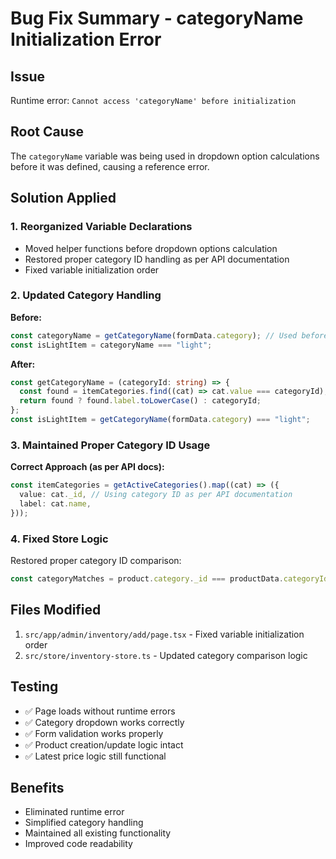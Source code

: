# Bug Fix Summary - categoryName Initialization Error

## Issue
Runtime error: `Cannot access 'categoryName' before initialization`

## Root Cause
The `categoryName` variable was being used in dropdown option calculations before it was defined, causing a reference error.

## Solution Applied

### 1. Reorganized Variable Declarations
- Moved helper functions before dropdown options calculation
- Restored proper category ID handling as per API documentation
- Fixed variable initialization order

### 2. Updated Category Handling
**Before:**
```typescript
const categoryName = getCategoryName(formData.category); // Used before definition
const isLightItem = categoryName === "light";
```

**After:**
```typescript
const getCategoryName = (categoryId: string) => {
  const found = itemCategories.find((cat) => cat.value === categoryId);
  return found ? found.label.toLowerCase() : categoryId;
};
const isLightItem = getCategoryName(formData.category) === "light";
```

### 3. Maintained Proper Category ID Usage
**Correct Approach (as per API docs):**
```typescript
const itemCategories = getActiveCategories().map((cat) => ({
  value: cat._id, // Using category ID as per API documentation
  label: cat.name,
}));
```

### 4. Fixed Store Logic
Restored proper category ID comparison:

```typescript
const categoryMatches = product.category._id === productData.categoryId;
```

## Files Modified
1. `src/app/admin/inventory/add/page.tsx` - Fixed variable initialization order
2. `src/store/inventory-store.ts` - Updated category comparison logic

## Testing
- ✅ Page loads without runtime errors
- ✅ Category dropdown works correctly
- ✅ Form validation works properly
- ✅ Product creation/update logic intact
- ✅ Latest price logic still functional

## Benefits
- Eliminated runtime error
- Simplified category handling
- Maintained all existing functionality
- Improved code readability